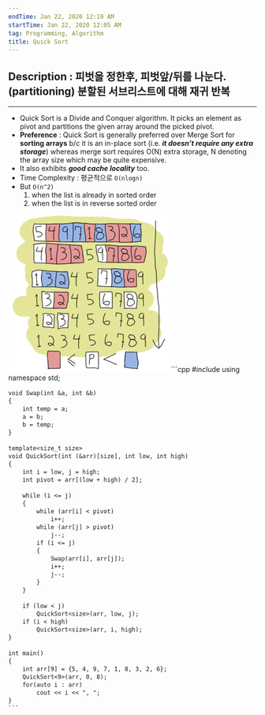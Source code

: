 ```yaml
---
endTime: Jan 22, 2020 12:19 AM
startTime: Jan 22, 2020 12:05 AM
tag: Programming, Algorithm
title: Quick Sort
---
```


## Description : 피벗을 정한후, 피벗앞/뒤를 나눈다. (partitioning) 분할된 서브리스트에 대해 재귀 반복

---

- Quick Sort is a Divide and Conquer algorithm. It picks an element as pivot and partitions the given array around the picked pivot.
- **Preference** : Quick Sort is generally preferred over Merge Sort for **sorting arrays** b/c it is an in-place sort (i.e. ***it doesn’t require any extra storage***) whereas merge sort requires O(N) extra storage, N denoting the array size which may be quite expensive.
- It also exhibits ***good cache locality*** too.
- Time Complexity : 평균적으로 `O(nlogn)`
- But  `O(n^2)`
    1. when the list is already in sorted order
    2. when the list is in reverse sorted order

![QuickSort/Untitled.png](QuickSort/Untitled.png)
	```cpp
    #include <iostream>
    using namespace std;
    
    void Swap(int &a, int &b)
    {
    	int temp = a;
    	a = b;
    	b = temp;
    }
    
    template<size_t size>
    void QuickSort(int (&arr)[size], int low, int high)
    {
    	int i = low, j = high;
    	int pivot = arr[(low + high) / 2];
    	
    	while (i <= j)
    	{
    		while (arr[i] < pivot)
    			i++;
    		while (arr[j] > pivot)
    			j--;
    		if (i <= j)
    		{
    			Swap(arr[i], arr[j]);
    			i++;
    			j--;
    		}
    	}
    
    	if (low < j)
    		QuickSort<size>(arr, low, j);
    	if (i < high)
    		QuickSort<size>(arr, i, high);
    }
    
    int main()
    {
    	int arr[9] = {5, 4, 9, 7, 1, 8, 3, 2, 6};
    	QuickSort<9>(arr, 0, 8);
    	for(auto i : arr)
    		cout << i << ", ";
    }
	```